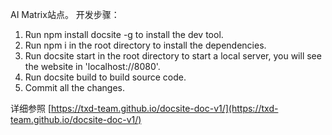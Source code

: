 AI Matrix站点。
开发步骤：

1. Run npm install docsite -g to install the dev tool.
2. Run npm i in the root directory to install the dependencies.
3. Run docsite start in the root directory to start a local server, you will see the website in 'localhost://8080'.
4. Run docsite build to build source code.
5. Commit all the changes.

详细参照 [https://txd-team.github.io/docsite-doc-v1/](https://txd-team.github.io/docsite-doc-v1/)